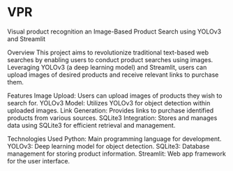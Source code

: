 # VPR
Visual product recognition an Image-Based Product Search using YOLOv3 and Streamlit

Overview
This project aims to revolutionize traditional text-based web searches by enabling users to conduct product searches using images. Leveraging YOLOv3 (a deep learning model) and Streamlit, users can upload images of desired products and receive relevant links to purchase them.

Features
Image Upload: Users can upload images of products they wish to search for.
YOLOv3 Model: Utilizes YOLOv3 for object detection within uploaded images.
Link Generation: Provides links to purchase identified products from various sources.
SQLite3 Integration: Stores and manages data using SQLite3 for efficient retrieval and management.

Technologies Used
Python: Main programming language for development.
YOLOv3: Deep learning model for object detection.
SQLite3: Database management for storing product information.
Streamlit: Web app framework for the user interface.
